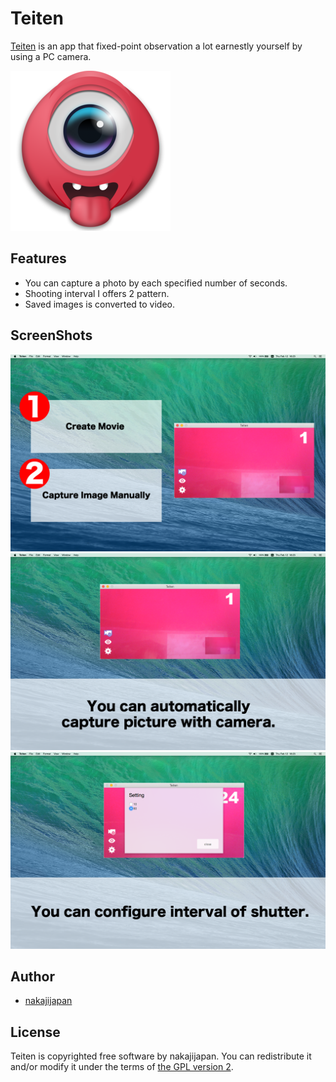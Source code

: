 # Teiten

[Teiten](http://teiten.nakajijapan.net/) is an app that fixed-point observation a lot earnestly yourself by using a PC camera.

![](./Icons/Icon-256.png)

## Features

- You can capture a photo by each specified number of seconds.
- Shooting interval I offers 2 pattern.
- Saved images is converted to video.

## ScreenShots

![Teiten](./Web/screencapture1.png)
![Teiten](./Web/screencapture2.png)
![Teiten](./Web/screencapture3.png)

## Author

- [nakajijapan](https://github.com/nakajijapan)

## License

Teiten is copyrighted free software by nakajijapan.
You can redistribute it and/or modify it under the terms of [the GPL version 2](https://github.com/psychs/limechat/blob/master/GPL.txt).
